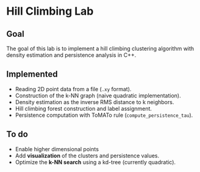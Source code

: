 # Hill Climbing Lab

## Goal
The goal of this lab is to implement a hill climbing clustering algorithm with density estimation and persistence analysis in C++.

## Implemented
- Reading 2D point data from a file (`.xy` format).
- Construction of the k-NN graph (naive quadratic implementation).
- Density estimation as the inverse RMS distance to k neighbors.
- Hill climbing forest construction and label assignment.
- Persistence computation with ToMATo rule (`compute_persistence_tau`).

## To do
- Enable higher dimensional points
- Add **visualization** of the clusters and persistence values.
- Optimize the **k-NN search** using a kd-tree (currently quadratic).
